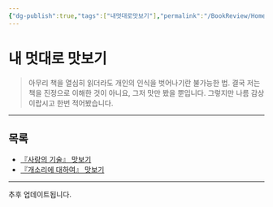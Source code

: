 ```yaml
---
{"dg-publish":true,"tags":["내멋대로맛보기"],"permalink":"/BookReview/Home/","dgPassFrontmatter":true,"created":"2024-02-08T15:27:29.404+09:00","updated":"2024-08-02T16:25:03.348+09:00"}
---
```



# 내 멋대로 맛보기

> 아무리 책을 열심히 읽더라도 개인의 인식을 벗어나기란 불가능한 법.
> 결국 저는 책을 진정으로 이해한 것이 아니요, 그저 맛만 봤을 뿐입니다.
> 그렇지만 나름 감상이랍시고 한번 적어봤습니다.
---

## 목록

+ [『사랑의 기술』 맛보기](Art_of_Loving.md)
+ [『개소리에 대하여』 맛보기](On_Bullshit.md)


---

추후 업데이트됩니다.